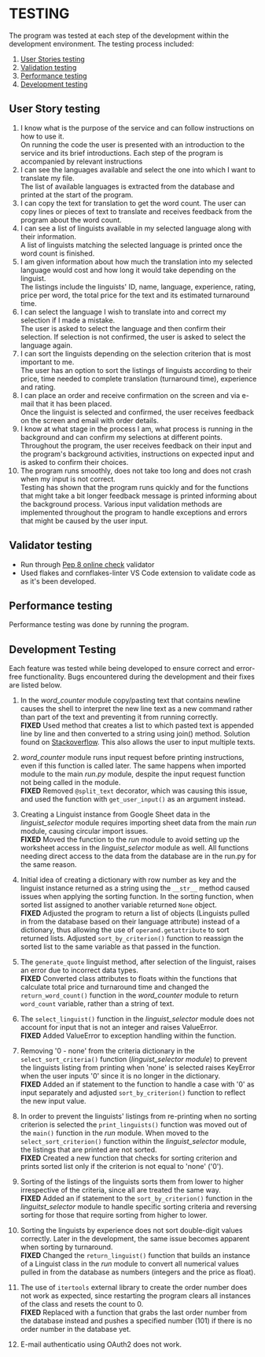 # TESTING
The program was tested at each step of the development within the development environment. The testing process included:
1. [User Stories testing](#user-stories-testing)
2. [Validation testing](#validation-testing)
3. [Performance testing](#performance-testing)
4. [Development testing](#bugs-and-fixes)

## <a name="user-stories-testing"></a>User Story testing
1. I know what is the purpose of the service and can follow instructions on how to use it.<br>
    On running the code the user is presented with an introduction to the service and its brief introductions. Each step of the program is accompanied by relevant instructions
2. I can see the languages available and select the one into which I want to translate my file.<br>
    The list of available languages is extracted from the database and printed at the start of the program. 
3. I can copy the text for translation to get the word count.
    The user can copy lines or pieces of text to translate and receives feedback from the program about the word count.
4. I can see a list of linguists available in my selected language along with their information.<br>
    A list of linguists matching the selected language is printed once the word count is finished. 
5. I am given information about how much the translation into my selected language would cost and how long it would take depending on the linguist.<br>
    The listings include the linguists' ID, name, language, experience, rating, price per word, the total price for the text and its estimated turnaround time.
6. I can select the language I wish to translate into and correct my selection if I made a mistake.<br>
    The user is asked to select the language and then confirm their selection. If selection is not confirmed, the user is asked to select the language again.
7. I can sort the linguists depending on the selection criterion that is most important to me.<br>
    The user has an option to sort the listings of linguists according to their price, time needed to complete translation (turnaround time), experience and rating.<br>
8. I can place an order and receive confirmation on the screen and via e-mail that it has been placed.<br>
    Once the linguist is selected and confirmed, the user receives feedback on the screen and email with order details.
9. I know at what stage in the process I am, what process is running in the background and can confirm my selections at different points.<br>
    Throughout the program, the user receives feedback on their input and the program's background activities, instructions on expected input and is asked to confirm their choices.
10. The program runs smoothly, does not take too long and does not crash when my input is not correct.<br>
    Testing has shown that the program runs quickly and for the functions that might take a bit longer feedback message is printed informing about the background process. Various input validation methods are implemented throughout the program to handle exceptions and errors that might be caused by the user input.
  
## <a name="vlaidator-testing"></a>Validator testing 
- Run through [Pep 8 online check](http://pep8online.com/) validator
- Used flakes and cornflakes-linter VS Code extension to validate code as as it's been developed. 

## <a name="performance-testing"></a>Performance testing
Performance testing was done by running the program. 

## <a name="bugs-and-fixes"></a>Development Testing
Each feature was tested while being developed to ensure correct and error-free functionality.
Bugs encountered during the development and their fixes are listed below.

1. In the *word_counter* module copy/pasting text that contains newline causes the shell to interpret the new line text as a new command rather than part of the text and preventing it from running correctly.<br>
__FIXED__ Used method that creates a list to which pasted text is appended line by line and then converted to a string using join() method. Solution found on [Stackoverflow](https://stackoverflow.com/questions/34889012/how-to-paste-multiple-lines-of-text-into-python-input). This also allows the user to input multiple texts.

2. *word_counter* module runs input request before printing instructions, even if this function is called later. The same happens when imported module to the main *run.py* module, despite the input request function not being called in the module.<br>
__FIXED__ Removed `@split_text` decorator, which was causing this issue, and used the function with `get_user_input()` as an argument instead.

3. Creating a Linguist instance from Google Sheet data in the *linguist_selector* module requires importing sheet data from the main *run* module, causing circular import issues.<br>
__FIXED__ Moved the function to the *run* module to avoid setting up the worksheet access in the *linguist_selector* module as well. All functions needing direct access to the data from the database are in the run.py for the same reason.

4. Initial idea of creating a dictionary with row number as key and the linguist instance returned as a string using the `__str__` method caused issues when applying the sorting function. In the sorting function, when sorted list assigned to another variable returned `None` object.<br>
__FIXED__ Adjusted the program to return a list of objects (Linguists pulled in from the database based on their language attribute) instead of a dictionary, thus allowing the use of `operand.getattribute` to sort returned lists. 
Adjusted `sort_by_criterion()` function to reassign the sorted list to the same variable as that passed in the function.

5. The `generate_quote` linguist method, after selection of the linguist, raises an error due to incorrect data types.<br>
__FIXED__ Converted class attributes to floats within the functions that calculate total price and turnaround time and changed the `return_word_count()` function in the *word_counter* module to return `word_count` variable, rather than a string of text. 

6. The `select_linguist()` function in the *linguist_selector* module does not account for input that is not an integer and raises ValueError.<br>
__FIXED__ Added ValueError to exception handling within the function.

7. Removing '0 - none' from the criteria dictionary in the `select_sort_criteria()` function (*linguist_selector module*) to prevent the linguists listing from printing when 'none' is selected raises KeyError when the user inputs '0' since it is no longer in the dictionary.<br>
__FIXED__ Added an if statement to the function to handle a case with '0' as input separately and adjusted `sort_by_criterion()` function to reflect the new input value. 

8. In order to prevent the linguists' listings from re-printing when no sorting criterion is selected the `print_linguists()` function was moved out of the `main()` function in the  *run* module. When moved to the `select_sort_criterion()` function within the *linguist_selector* module, the listings that are printed are not sorted.<br>
__FIXED__ Created a new function that checks for sorting criterion and prints sorted list only if the criterion is not equal to 'none' ('0').

9. Sorting of the listings of the linguists sorts them from lower to higher irrespective of the criteria, since all are treated the same way.<br>
__FIXED__ Added an if statement to the `sort_by_criterion()` function in the *linguitst_selector* module to handle specific sorting criteria and reversing sorting for those that require sorting from higher to lower.

10. Sorting the linguists by experience does not sort double-digit values correctly. Later in the development, the same issue becomes apparent when sorting by turnaround.<br>
__FIXED__ Changed the `return_linguist()` function that builds an instance of a Linguist class in the *run* module to convert all numerical values pulled in from the database as numbers (integers and the price as float).

11. The use of `itertools` external library to create the order number does not work as expected, since restarting the program clears all instances of the class and resets the count to 0.<br>
__FIXED__ Replaced with a function that grabs the last order number from the database instead and pushes a specified number (101) if there is no order number in the database yet.

12. E-mail authenticatio using OAuth2 does not work.

